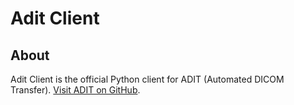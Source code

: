 # Adit Client

## About

Adit Client is the official Python client for ADIT (Automated DICOM Transfer). [Visit ADIT on GitHub](https://github.com/radexperts/adit).
